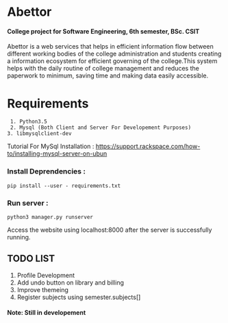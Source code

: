 # Abettor
#### College project for Software Engineering, 6th semester, BSc. CSIT
 Abettor is a web services that helps in efficient information flow between different working bodies of the college administration and students creating a information ecosystem for efficient governing of the college.This system helps with the daily routine of college management and reduces the paperwork to minimum, saving time and making data easily accessible.


# Requirements
```
 1. Python3.5 
 2. Mysql (Both Client and Server For Developement Purposes)
3. libmysqlclient-dev
```
Tutorial For MySql Installation : https://support.rackspace.com/how-to/installing-mysql-server-on-ubun 

### Install Deprendencies :
```
pip install --user - requirements.txt
```
### Run server :
```
python3 manager.py runserver
```
Access the website using localhost:8000 after the server is successfully running.


## TODO LIST
1. Profile Development
2. Add undo button on library and billing
3. Improve themeing
4. Register subjects using semester.subjects[]

#### Note: Still in developement

